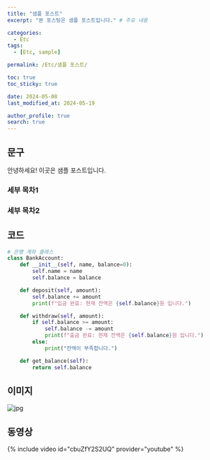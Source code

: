 ```yaml
---
title: "샘플 포스트"
excerpt: "본 포스팅은 샘플 포스트입니다." # 주요 내용

categories:
  - Etc
tags:
  - [Etc, sample]

permalink: /Etc/샘플 포스트/

toc: true
toc_sticky: true

date: 2024-05-08
last_modified_at: 2024-05-19

author_profile: true
search: true
---
```


## 문구
안녕하세요! 이곳은 샘플 포스트입니다.
### 세부 목차1
### 세부 목차2



## 코드
```python
# 은행 계좌 클래스
class BankAccount:
    def __init__(self, name, balance=0):
        self.name = name
        self.balance = balance

    def deposit(self, amount):
        self.balance += amount
        print(f"입금 완료: 현재 잔액은 {self.balance}원 입니다.")

    def withdraw(self, amount):
        if self.balance >= amount:
            self.balance -= amount
            print(f"출금 완료: 현재 잔액은 {self.balance}원 입니다.")
        else:
            print("잔액이 부족합니다.")

    def get_balance(self):
        return self.balance
```



## 이미지

![jpg](../../assets/images/posts_img/2024-05-08-1/jpg.jpg)


## 동영상

{% include video id="cbuZfY2S2UQ" provider="youtube" %}
